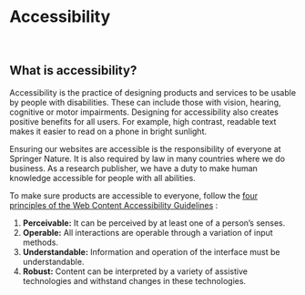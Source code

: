 # Accessibility

 <br />
 
## What is accessibility?
Accessibility is the practice of designing products and services to be usable by people with disabilities. These can include those with vision, hearing, cognitive or motor impairments. Designing for accessibility also creates positive benefits for all users. For example, high contrast, readable text makes it easier to read on a phone in bright sunlight.

Ensuring our websites are accessible is the responsibility of everyone at Springer Nature. It is also required by law in many countries where we do business. As a research publisher, we have a duty to make human knowledge accessible for people with all abilities.

To make sure products are accessible to everyone, follow the  [four principles of the Web Content Accessibility Guidelines](https://www.w3.org/TR/UNDERSTANDING-WCAG20/intro.html#introduction-fourprincs-head) :
1. **Perceivable:** It can be perceived by at least one of a person’s senses.
2. **Operable:** All interactions are operable through a variation of input methods.
3. **Understandable:** Information and operation of the interface must be understandable. 
4. **Robust:** Content can be interpreted by a variety of assistive technologies and withstand changes in these technologies.
